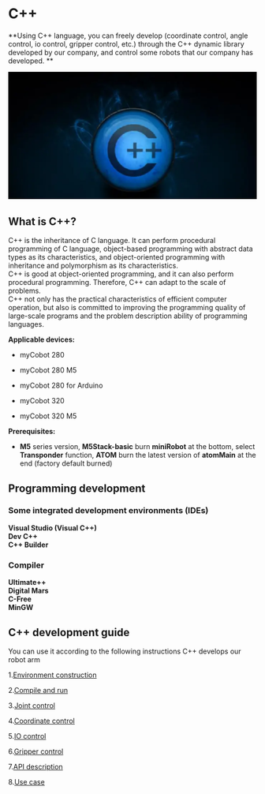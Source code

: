 # C++

**Using C++ language, you can freely develop (coordinate control, angle control, io control, gripper control, etc.) through the C++ dynamic library developed by our company, and control some robots that our company has developed. **<br>

![pic](../../../resources/3-FunctionsAndApplications/6.developmentGuide/C++/C++.jpg)

## What is C++?

C++ is the inheritance of C language. It can perform procedural programming of C language, object-based programming with abstract data types as its characteristics, and object-oriented programming with inheritance and polymorphism as its characteristics. <br>
C++ is good at object-oriented programming, and it can also perform procedural programming. Therefore, C++ can adapt to the scale of problems. <br>
C++ not only has the practical characteristics of efficient computer operation, but also is committed to improving the programming quality of large-scale programs and the problem description ability of programming languages.

**Applicable devices:**

- myCobot 280
- myCobot 280 M5
- myCobot 280 for Arduino <br>

- myCobot 320
- myCobot 320 M5 <br>

**Prerequisites:**

- **M5** series version, **M5Stack-basic** burn **miniRobot** at the bottom, select **Transponder** function, **ATOM** burn the latest version of **atomMain** at the end (factory default burned)

## Programming development

### Some integrated development environments (IDEs)

**Visual Studio (Visual C++)**<br>
**Dev C++**<br>
**C++ Builder**

### Compiler

**Ultimate++**<br>
**Digital Mars**<br>
**C-Free**<br>
**MinGW**

## C++ development guide

You can use it according to the following instructions C++ develops our robot arm

1.[Environment construction](./8.1-download.md)

2.[Compile and run](./8.2-build.md)

3.[Joint control](./8.3-angle.md)

4.[Coordinate control](./8.4-coord.md)

5.[IO control](./8.5-io.md)

6.[Gripper control](./8.6-gripper.md)

7.[API description](./8.7-API.md)

8.[Use case](./8.8-example.md)